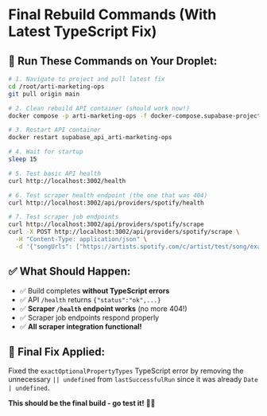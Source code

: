 # Final Rebuild Commands (With Latest TypeScript Fix)

## 🚀 **Run These Commands on Your Droplet:**

```bash
# 1. Navigate to project and pull latest fix
cd /root/arti-marketing-ops
git pull origin main

# 2. Clean rebuild API container (should work now!)
docker compose -p arti-marketing-ops -f docker-compose.supabase-project.yml build --no-cache api

# 3. Restart API container
docker restart supabase_api_arti-marketing-ops

# 4. Wait for startup
sleep 15

# 5. Test basic API health
curl http://localhost:3002/health

# 6. Test scraper health endpoint (the one that was 404)
curl http://localhost:3002/api/providers/spotify/health

# 7. Test scraper job endpoints
curl http://localhost:3002/api/providers/spotify/scrape
curl -X POST http://localhost:3002/api/providers/spotify/scrape \
  -H "Content-Type: application/json" \
  -d '{"songUrls": ["https://artists.spotify.com/c/artist/test/song/example"]}'
```

## ✅ **What Should Happen:**
- ✅ Build completes **without TypeScript errors**
- ✅ API `/health` returns `{"status":"ok",...}`
- ✅ **Scraper `/health` endpoint works** (no more 404!)
- ✅ Scraper job endpoints respond properly
- ✅ **All scraper integration functional!**

## 🔧 **Final Fix Applied:**
Fixed the `exactOptionalPropertyTypes` TypeScript error by removing the unnecessary `|| undefined` from `lastSuccessfulRun` since it was already `Date | undefined`.

**This should be the final build - go test it!** 🎵🚀
